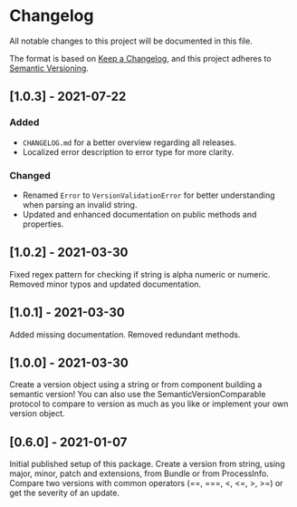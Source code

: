 # Changelog
All notable changes to this project will be documented in this file.

The format is based on [Keep a Changelog](https://keepachangelog.com/en/1.0.0/),
and this project adheres to [Semantic Versioning](https://semver.org/spec/v2.0.0.html).

## [1.0.3] - 2021-07-22

### Added

- `CHANGELOG.md` for a better overview regarding all releases.
- Localized error description to error type for more clarity.

### Changed

- Renamed `Error` to `VersionValidationError` for better understanding when parsing an invalid string.
- Updated and enhanced documentation on public methods and properties.

## [1.0.2] - 2021-03-30

Fixed regex pattern for checking if string is alpha numeric or numeric. Removed minor typos and updated documentation.

## [1.0.1] - 2021-03-30

Added missing documentation. Removed redundant methods.

## [1.0.0] - 2021-03-30

Create a version object using a string or from component building a semantic version! You can also use the SemanticVersionComparable protocol to compare to version as much as you like or implement your own version object.

## [0.6.0] - 2021-01-07

Initial published setup of this package. Create a version from string, using major, minor, patch and extensions, from Bundle or from ProcessInfo. Compare two versions with common operators (==, ===, <, <=, >, >=) or get the severity of an update.
